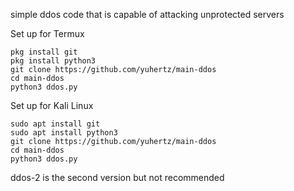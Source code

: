 simple ddos code that is capable of attacking unprotected servers


Set up for Termux
```
pkg install git
pkg install python3
git clone https://github.com/yuhertz/main-ddos
cd main-ddos
python3 ddos.py
```

Set up for Kali Linux
```
sudo apt install git
sudo apt install python3
git clone https://github.com/yuhertz/main-ddos
cd main-ddos
python3 ddos.py
```

ddos-2 is the second version but not recommended